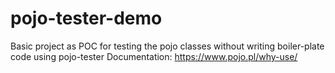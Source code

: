 # pojo-tester-demo
Basic project as POC for testing the pojo classes without writing boiler-plate code using pojo-tester
Documentation: https://www.pojo.pl/why-use/
